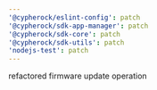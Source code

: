 ```yaml
---
'@cypherock/eslint-config': patch
'@cypherock/sdk-app-manager': patch
'@cypherock/sdk-core': patch
'@cypherock/sdk-utils': patch
'nodejs-test': patch
---
```


refactored firmware update operation
